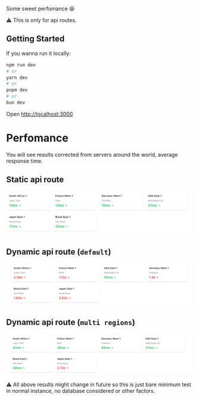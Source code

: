 Some sweet perfomance 😆

⚠️ This is only for api routes.

## Getting Started

If you wanna run it locally:

```bash
npm run dev
# or
yarn dev
# or
pnpm dev
# or
bun dev
```

Open [http://localhost:3000](http://localhost:3000)

# Perfomance

You will see results corrected from servers around the world, average response time.

## Static api route

![alt text](image.png)

## Dynamic api route (`default`)

![alt text](image-1.png)

## Dynamic api route (`multi regions`)

![alt text](image-2.png)



⚠️ All above results might change in future so this is just bare minimum test in normal instance, no database considered or other factors.
